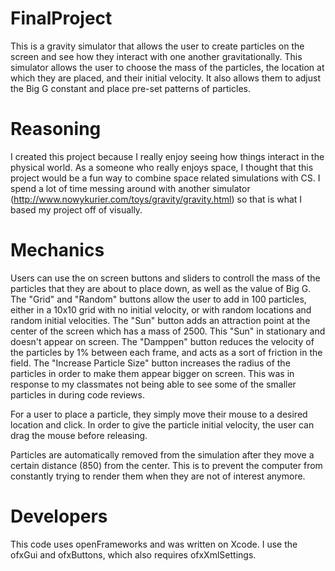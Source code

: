 # FinalProject
This is a gravity simulator that allows the user to create particles on the screen and see how they interact with one another gravitationally. This simulator allows the user to choose the mass of the particles, the location at which they are placed, and their initial velocity. It also allows them to adjust the Big G constant and place pre-set patterns of particles. 

# Reasoning
I created this project because I really enjoy seeing how things interact in the physical world. As a someone who really enjoys space, I thought that this project would be a fun way to combine space related simulations with CS. I spend a lot of time messing around with another simulator (http://www.nowykurier.com/toys/gravity/gravity.html) so that is what I based my project off of visually.

# Mechanics
Users can use the on screen buttons and sliders to controll the mass of the particles that they are about to place down, as well as the value of Big G. The "Grid" and "Random" buttons allow the user to add in 100 particles, either in a 10x10 grid with no initial velocity, or with random locations and random initial velocities. The "Sun" button adds an attraction point at the center of the screen which has a mass of 2500. This "Sun" in stationary and doesn't appear on screen. The "Damppen" button reduces the velocity of the particles by 1% between each frame, and acts as a sort of friction in the field. The "Increase Particle Size" button increases the radius of the particles in order to make them appear bigger on screen. This was in response to my classmates not being able to see some of the smaller particles in during code reviews. 

For a user to place a particle, they simply move their mouse to a desired location and click. In order to give the particle initial velocity, the user can drag the mouse before releasing. 

Particles are automatically removed from the simulation after they move a certain distance (850) from the center. This is to prevent the computer from constantly trying to render them when they are not of interest anymore. 

# Developers
This code uses openFrameworks and was written on Xcode. I use the ofxGui and ofxButtons, which also requires ofxXmlSettings.
